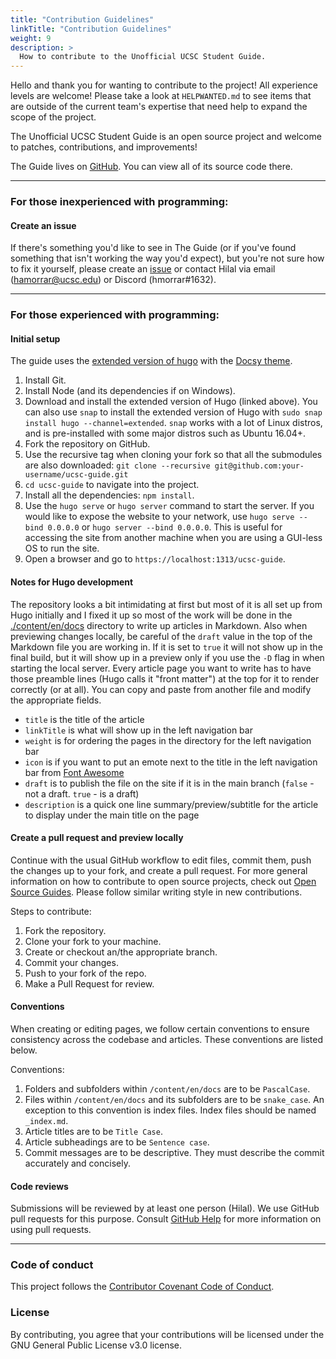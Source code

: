 ```yaml
---
title: "Contribution Guidelines"
linkTitle: "Contribution Guidelines"
weight: 9
description: >
  How to contribute to the Unofficial UCSC Student Guide.
---
```


Hello and thank you for wanting to contribute to the project! All experience levels are welcome! Please take a look at ``HELPWANTED.md`` to see items that are outside of the current team's expertise that need help to expand the scope of the project.

The Unofficial UCSC Student Guide is an open source project and welcome to patches, contributions, and improvements!

The Guide lives on [GitHub](https://github.com/hamorrar/ucsc-guide). You can view all of its source code there.

---

### For those inexperienced with programming:

#### **Create an issue**
If there's something you'd like to see in The Guide (or if you've found something that isn't working the way you'd expect), but you're not sure how to fix it yourself, please create an [issue](https://github.com/hamorrar/ucsc-guide/issues) or contact Hilal via email (hamorrar@ucsc.edu) or Discord (hmorrar#1632).

---

### For those experienced with programming:

#### **Initial setup**
The guide uses the [extended version of hugo](https://github.com/gohugoio/hugo/releases) with the [Docsy theme](https://www.docsy.dev/docs/getting-started/).

1. Install Git.
1. Install Node (and its dependencies if on Windows).
1. Download and install the extended version of Hugo (linked above). You can also use ``snap`` to install the extended version of Hugo with ``sudo snap install hugo --channel=extended``. ``snap`` works with a lot of Linux distros, and is pre-installed with some major distros such as Ubuntu 16.04+.
1. Fork the repository on GitHub.
1. Use the recursive tag when cloning your fork so that all the submodules are also downloaded: ``git clone --recursive git@github.com:your-username/ucsc-guide.git``
1. ``cd ucsc-guide`` to navigate into the project.
1. Install all the dependencies: `npm install`.
1. Use the ``hugo serve`` or ``hugo server`` command to start the server. If you would like to expose the website to your network, use ``hugo serve --bind 0.0.0.0`` or ``hugo server --bind 0.0.0.0``. This is useful for accessing the site from another machine when you are using a GUI-less OS to run the site.
1. Open a browser and go to ``https://localhost:1313/ucsc-guide``.

#### **Notes for Hugo development**
The repository looks a bit intimidating at first but most of it is all set up from Hugo initially and I fixed it up so most of the work will be done in the [./content/en/docs](./content/en/docs/) directory to write up articles in Markdown. Also when previewing changes locally, be careful of the ``draft`` value in the top of the Markdown file you are working in. If it is set to ``true`` it will not show up in the final build, but it will show up in a preview only if you use the ``-D`` flag in when starting the local server. Every article page you want to write has to have those preamble lines (Hugo calls it "front matter") at the top for it to render correctly (or at all). You can copy and paste from another file and modify the appropriate fields.

- ``title`` is the title of the article
- ``linkTitle`` is what will show up in the left navigation bar
- ``weight`` is for ordering the pages in the directory for the left navigation bar
- ``icon`` is if you want to put an emote next to the title in the left navigation bar from [Font Awesome](https://fontawesome.com/v5.15/icons?d=gallery&p=2)
- ``draft`` is to publish the file on the site if it is in the main branch (``false`` - not a draft. ``true`` - is a draft)
- ``description`` is a quick one line summary/preview/subtitle for the article to display under the main title on the page

#### **Create a pull request and preview locally**
Continue with the usual GitHub workflow to edit files, commit them, push the changes up to your fork, and create a pull request. For more general information on how to contribute to open source projects, check out [Open Source Guides](https://opensource.guide/how-to-contribute/). Please follow similar writing style in new contributions.

Steps to contribute:
1. Fork the repository.
1. Clone your fork to your machine.
1. Create or checkout an/the appropriate branch.
1. Commit your changes.
1. Push to your fork of the repo.
1. Make a Pull Request for review.

#### **Conventions**
When creating or editing pages, we follow certain conventions to ensure consistency across the codebase and articles. These conventions are listed below.

Conventions:
1. Folders and subfolders within ``/content/en/docs`` are to be ``PascalCase``.
1. Files within ``/content/en/docs`` and its subfolders are to be ``snake_case``. An exception to this convention is index files. Index files should be named ``_index.md``.
1. Article titles are to be ``Title Case``.
1. Article subheadings are to be ``Sentence case``.
1. Commit messages are to be descriptive. They must describe the commit accurately and concisely.

#### **Code reviews**
Submissions will be reviewed by at least one person (Hilal). We use GitHub pull requests for this purpose. Consult [GitHub Help](https://help.github.com/articles/about-pull-requests/) for more information on using pull requests.

---

### Code of conduct
This project follows the [Contributor Covenant Code of Conduct](https://github.com/hamorrar/ucsc-guide/blob/main/CODE_OF_CONDUCT.md).

### License
By contributing, you agree that your contributions will be licensed under the GNU General Public License v3.0 license.
